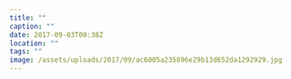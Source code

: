 ```yaml
---
title: ""
caption: ""
date: 2017-09-03T00:38Z
location: ""
tags: ""
image: /assets/uploads/2017/09/ac6005a235896e29b13d652da1292929.jpg
---
```


